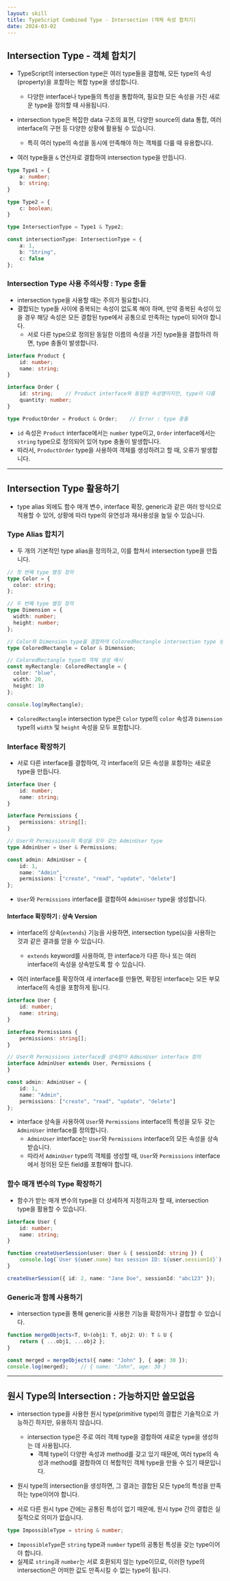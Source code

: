 ```yaml
---
layout: skill
title: TypeScript Combined Type - Intersection (객체 속성 합치기)
date: 2024-03-02
---
```





## Intersection Type - 객체 합치기

- TypeScript의 intersection type은 여러 type들을 결합해, 모든 type의 속성(property)을 포함하는 복합 type을 생성합니다.
    - 다양한 interface나 type들의 특성을 통합하여, 필요한 모든 속성을 가진 새로운 type을 정의할 때 사용됩니다.

- intersection type은 복잡한 data 구조의 표현, 다양한 source의 data 통합, 여러 interface의 구현 등 다양한 상황에 활용될 수 있습니다.
    - 특히 여러 type의 속성을 동시에 만족해야 하는 객체를 다룰 때 유용합니다.

- 여러 type들을 `&` 연산자로 결합하여 intersection type을 만듭니다.

```typescript
type Type1 = {
    a: number;
    b: string;
}

type Type2 = {
    c: boolean;
}

type IntersectionType = Type1 & Type2;

const intersectionType: IntersectionType = {
    a: 1,
    b: "String",
    c: false
};
```


### Intersection Type 사용 주의사항 : Type 충돌

- intersection type을 사용할 때는 주의가 필요합니다.
- 결합되는 type들 사이에 중복되는 속성이 없도록 해야 하며, 만약 중복된 속성이 있을 경우 해당 속성은 모든 결합된 type에서 공통으로 만족하는 type이 되어야 합니다.
    - 서로 다른 type으로 정의된 동일한 이름의 속성을 가진 type들을 결합하려 하면, type 충돌이 발생합니다.

```typescript
interface Product {
    id: number;
    name: string;
}

interface Order {
    id: string;    // Product interface와 동일한 속성명이지만, type이 다름
    quantity: number;
}

type ProductOrder = Product & Order;    // Error : type 충돌
```

- `id` 속성은 `Product` interface에서는 `number` type이고, `Order` interface에서는 `string` type으로 정의되어 있어 type 충돌이 발생합니다.
- 따라서, `ProductOrder` type을 사용하여 객체를 생성하려고 할 때, 오류가 발생합니다.




---




## Intersection Type 활용하기

- type alias 외에도 함수 매개 변수, interface 확장, generic과 같은 여러 방식으로 적용할 수 있어, 상황에 따라 type의 유연성과 재사용성을 높일 수 있습니다.


### Type Alias 합치기

- 두 개의 기본적인 type alias을 정의하고, 이를 합쳐서 intersection type을 만듭니다.

```typescript
// 첫 번째 type 별칭 정의
type Color = {
  color: string;
};

// 두 번째 type 별칭 정의
type Dimension = {
  width: number;
  height: number;
};

// Color와 Dimension type을 결합하여 ColoredRectangle intersection type 생성
type ColoredRectangle = Color & Dimension;

// ColoredRectangle type의 객체 생성 예시
const myRectangle: ColoredRectangle = {
  color: "blue",
  width: 20,
  height: 10
};

console.log(myRectangle);
```

- `ColoredRectangle` intersection type은 `Color` type의 `color` 속성과 `Dimension` type의 `width` 및 `height` 속성을 모두 포함합니다.


### Interface 확장하기

- 서로 다른 interface를 결합하여, 각 interface의 모든 속성을 포함하는 새로운 type을 만듭니다.

```typescript
interface User {
    id: number;
    name: string;
}

interface Permissions {
    permissions: string[];
}

// User와 Permissions의 특성을 모두 갖는 AdminUser type
type AdminUser = User & Permissions;

const admin: AdminUser = {
    id: 1,
    name: "Admin",
    permissions: ["create", "read", "update", "delete"]
};
```

- `User`와 `Permissions` interface를 결합하여 `AdminUser` type을 생성합니다.

#### Interface 확장하기 : 상속 Version

- interface의 상속(`extends`) 기능을 사용하면, intersection type(`&`)을 사용하는 것과 같은 결과를 얻을 수 있습니다.
    - `extends` keyword를 사용하여, 한 interface가 다른 하나 또는 여러 interface의 속성을 상속받도록 할 수 있습니다.

- 여러 interface를 확장하여 새 interface를 만들면, 확장된 interface는 모든 부모 interface의 속성을 포함하게 됩니다.

```typescript
interface User {
    id: number;
    name: string;
}

interface Permissions {
    permissions: string[];
}

// User와 Permissions interface를 상속받아 AdminUser interface 정의
interface AdminUser extends User, Permissions {
}

const admin: AdminUser = {
    id: 1,
    name: "Admin",
    permissions: ["create", "read", "update", "delete"]
};
```

- interface 상속을 사용하여 `User`와 `Permissions` interface의 특성을 모두 갖는 `AdminUser` interface를 정의합니다.
    - `AdminUser` interface는 `User`와 `Permissions` interface의 모든 속성을 상속받습니다.
    - 따라서 `AdminUser` type의 객체를 생성할 때, `User`와 `Permissions` interface에서 정의된 모든 field를 포함해야 합니다.


### 함수 매개 변수의 Type 확장하기

- 함수가 받는 매개 변수의 type을 더 상세하게 지정하고자 할 때, intersection type을 활용할 수 있습니다.

```typescript
interface User {
    id: number;
    name: string;
}

function createUserSession(user: User & { sessionId: string }) {
    console.log(`User ${user.name} has session ID: ${user.sessionId}`);
}

createUserSession({ id: 2, name: "Jane Doe", sessionId: "abc123" });
```


### Generic과 함께 사용하기

- intersection type을 통해 generic을 사용한 기능을 확장하거나 결합할 수 있습니다.

```typescript
function mergeObjects<T, U>(obj1: T, obj2: U): T & U {
    return { ...obj1, ...obj2 };
}

const merged = mergeObjects({ name: "John" }, { age: 30 });
console.log(merged);    // { name: "John", age: 30 }
```




---




## 원시 Type의 Intersection : 가능하지만 쓸모없음

- intersection type을 사용한 원시 type(primitive type)의 결합은 기술적으로 가능하긴 하지만, 유용하지 않습니다.
    - intersection type은 주로 여러 객체 type을 결합하여 새로운 type을 생성하는 데 사용됩니다.
        - 객체 type이 다양한 속성과 method를 갖고 있기 때문에, 여러 type의 속성과 method를 결합하여 더 복합적인 객체 type을 만들 수 있기 때문입니다.

- 원시 type의 intersection을 생성하면, 그 결과는 결합된 모든 type의 특성을 만족하는 type이어야 합니다.
- 서로 다른 원시 type 간에는 공통된 특성이 없기 때문에, 원시 type 간의 결합은 실질적으로 의미가 없습니다.

```typescript
type ImpossibleType = string & number;
```

- `ImpossibleType`은 `string` type과 `number` type의 공통된 특성을 갖는 type이어야 합니다.
- 실제로 `string`과 `number`는 서로 호환되지 않는 type이므로, 이러한 type의 intersection은 어떠한 값도 만족시킬 수 없는 type이 됩니다.
